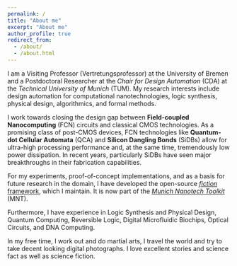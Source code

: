 ```yaml
---
permalink: /
title: "About me"
excerpt: "About me"
author_profile: true
redirect_from: 
  - /about/
  - /about.html
---
```


I am a Visiting Professor (Vertretungsprofessor) at the University of Bremen and a Postdoctoral Researcher at the *Chair for Design Automation* (CDA) at the *Technical University of Munich* (TUM). My research interests include design automation for computational nanotechnologies, logic synthesis, physical design, algorithmics, and formal methods.

I work towards closing the design gap between **Field-coupled Nanocomputing** (FCN) circuits and classical CMOS technologies. As a promising class of post-CMOS devices, FCN technologies like **Quantum-dot Cellular Automata** (QCA) and **Silicon Dangling Bonds** (SiDBs) allow for ultra-high processing performance and, at the same time, tremendously low power dissipation. In recent years, particularly SiDBs have seen major breakthroughs in their fabrication capabilities.

For my experiments, proof-of-concept implementations, and as a basis for future research in the domain, I have developed the open-source [*fiction* framework](https://github.com/cda-tum/fiction), which I maintain. It is now part of the [*Munich Nanotech Toolkit*](https://www.cda.cit.tum.de/research/fcn/mnt/) (MNT).

Furthermore, I have experience in Logic Synthesis and Physical Design, Quantum Computing, Reversible Logic, Digital Microfluidic Biochips, Optical Circuits, and DNA Computing.

In my free time, I work out and do martial arts, I travel the world and try to take decent looking digital photographs. I love excellent stories and science fact as well as science fiction.
